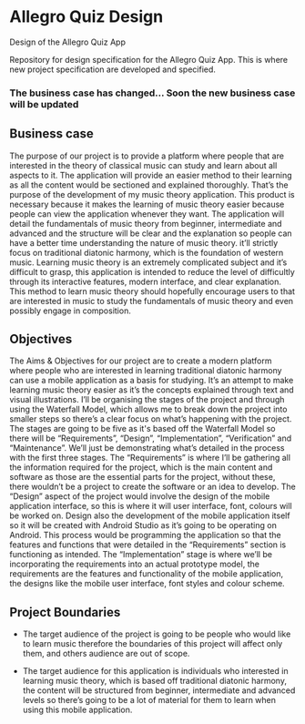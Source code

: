 # Allegro Quiz Design
Design of the Allegro Quiz App

Repository for design specification for the Allegro Quiz App. This is where new project specification are developed and specified.

### The business case has changed... Soon the new business case will be updated

## Business case

The purpose of our project is to provide a platform where people that are interested in the theory of classical music can study and learn about all aspects to it. The application will provide an easier method to their learning as all the content would be sectioned and explained thoroughly. That’s the purpose of the development of my music theory application. This product is necessary because it makes the learning of music theory easier because people can view the application whenever they want. The application will detail the fundamentals of music theory from beginner, intermediate and advanced and the structure will be clear and the explanation so people can have a better time understanding the nature of music theory. it’ll strictly focus on traditional diatonic harmony, which is the foundation of western music. Learning music theory is an extremely complicated subject and it’s difficult to grasp, this application is intended to reduce the level of difficultly through its interactive features, modern interface, and clear explanation. This method to learn music theory should hopefully encourage users to that are interested in music to study the fundamentals of music theory and even possibly engage in composition. 

## Objectives

The Aims & Objectives for our project are to create a modern platform where people who are interested in learning traditional diatonic harmony can use a mobile application as a basis for studying. It’s an attempt to make learning music theory easier as it’s the concepts explained through text and visual illustrations. I’ll be organising the stages of the project and through using the Waterfall Model, which allows me to break down the project into smaller steps so there’s a clear focus on what’s happening with the project. The stages are going to be five as it's based off the Waterfall Model so there will be “Requirements”, “Design”, “Implementation”, “Verification” and “Maintenance”. We’ll just be demonstrating what’s detailed in the process with the first three stages. The “Requirements” is where I’ll be gathering all the information required for the project, which is the main content and software as those are the essential parts for the project, without these, there wouldn’t be a project to create the software or an idea to develop. The “Design” aspect of the project would involve the design of the mobile application interface, so this is where it will user interface, font, colours will be worked on. Design also the development of the mobile application itself so it will be created with Android Studio as it’s going to be operating on Android. This process would be programming the application so that the features and functions that were detailed in the “Requirements” section is functioning as intended. The “Implementation” stage is where we’ll be incorporating the requirements into an actual prototype model, the requirements are the features and functionality of the mobile application, the designs like the mobile user interface, font styles and colour scheme.  

## Project Boundaries

-	The target audience of the project is going to be people who would like to learn music therefore the boundaries of this project will affect only them, and others audience are out of scope.

-	The target audience for this application is individuals who interested in learning music theory, which is based off traditional diatonic harmony, the content will be structured from beginner, intermediate and advanced levels so there’s going to be a lot of material for them to learn when using this mobile application. 
